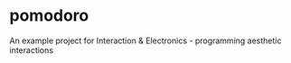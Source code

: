 # pomodoro
An example project for Interaction &amp; Electronics - programming aesthetic interactions
